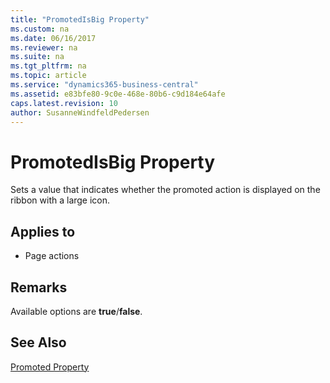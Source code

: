```yaml
---
title: "PromotedIsBig Property"
ms.custom: na
ms.date: 06/16/2017
ms.reviewer: na
ms.suite: na
ms.tgt_pltfrm: na
ms.topic: article
ms.service: "dynamics365-business-central"
ms.assetid: e83bfe80-9c0e-468e-80b6-c9d184e64afe
caps.latest.revision: 10
author: SusanneWindfeldPedersen
---
```


 

# PromotedIsBig Property
Sets a value that indicates whether the promoted action is displayed on the ribbon with a large icon.  
  
## Applies to  
  
-   Page actions  
  
## Remarks  
 Available options are **true**/**false**.  
  
## See Also  
 [Promoted Property](devenv-promoted-property.md)   
 